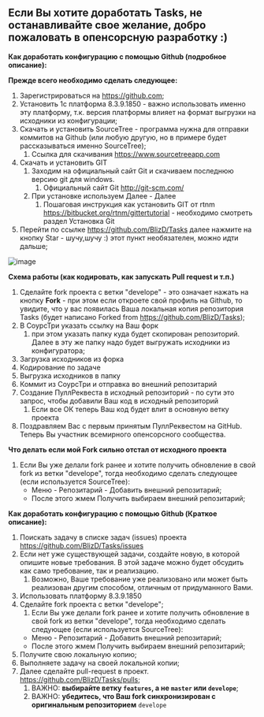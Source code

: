 ##  Если Вы хотите доработать Tasks, не останавливайте свое желание, добро пожаловать в опенсорсную разработку :)

**Как доработать конфигурацию с помощью Github (подробное описание):**

**Прежде всего необходимо сделать следующее:**

1. Зарегистрироваться на https://github.com;
1. Установить 1с платформа 8.3.9.1850 - важно использовать именно эту платформу, т.к. версия платформы влияет на формат выгрузки на исходники из конфигурации;
1. Скачать и установить SourceTree - программа нужна для отправки коммитов на Github (или любую другую, но в примере будет рассказываться именно SourceTree);
    1. Ссылка для скачивания https://www.sourcetreeapp.com
1. Скачать и установить GIT
    1. Заходим на официальный сайт Git и скачиваем последнюю версию git для windows. 
        1. Официальный сайт Git http://git-scm.com/        
    1. При установке используем Далее - Далее
        1. Пошаговая инструкция как установить GIT от rtnm https://bitbucket.org/rtnm/gittertutorial - необходимо смотреть раздел Установка Git
1. Перейти по ссылке https://github.com/BlizD/Tasks далее нажмите на кнопку Star - шучу,шучу :) этот пункт необязателен, можно идти дальше;

![image](https://user-images.githubusercontent.com/10989306/30324248-00bc2a6a-97c9-11e7-9349-13d8d08020be.png)


**Схема работы (как кодировать, как запускать Pull request и т.п.)**

1. Сделайте fork проекта с ветки "develope" - это означает нажать на кнопку **Fork** - при этом если откроете свой 
профиль на Github, то увидите, что у вас появилась Ваша локальная копия репозитория Tasks (будет написано Forked from https://github.com/BlizD/Tasks);
1. В СоурсТри указать ссылку на Ваш форк
    1. при этом указать папку куда будет скопирован репозиторий. Далее в эту же папку надо будет выгружать исходники из конфигуратора;
1. Загрузка исходников из форка
1. Кодирование по задаче
1. Выгрузка исходников в папку
1. Коммит из СоурсТри и отправка во внешний репозитарий
1. Создание ПуллРеквеста в исходный репозиторий - по сути это запрос, чтобы добавили Ваш код в исходный репозиторий
    1. Если все ОК теперь Ваш код будет влит в основную ветку проекта
1. Поздравляем Вас с первым принятым ПуллРеквестом на GitHub. Теперь Вы участник всемирного опенсорсного сообщества.

**Что делать если мой Fork сильно отстал от исходного проекта**
1. Если Вы уже делали fork ранее и хотите получить обновление в свой fork из ветки "develope", тогда необходимо сделать следующее (если используется SourceTree):
    * Меню - Репозитарий - Добавить внешний репозитарий;
    * После этого жмем Получить выбираем внешний репозитарий;
    

**Как доработать конфигурацию с помощью Github (Краткое описание):**

1. Поискать задачу в списке задач (issues) проекта https://github.com/BlizD/Tasks/issues
1. Если нет уже существующей задачи, создайте новую, в которой опишите новые требования. В этой задаче можно будет обсудить как само требование, так и реализацию.
    1. Возможно, Ваше требование уже реализовано или может быть реализован другим способом, отличным от придуманного Вами.
1. Использовать платформу 8.3.9.1850
1. Сделайте fork проекта с ветки "develope";
    1. Если Вы уже делали fork ранее и хотите получить обновление в свой fork из ветки "develope", тогда необходимо сделать следующее (если используется SourceTree):
    * Меню - Репозитарий - Добавить внешний репозитарий;
    * После этого жмем Получить выбираем внешний репозитарий;
1. Получите свою локальную копию;
1. Выполняете задачу на своей локальной копии;
1. Далее сделайте pull-request в проект. https://github.com/BlizD/Tasks/pulls;
    1. ВАЖНО: **выбирайте ветку `features`, а не `master` или `develope`**;
    1. ВАЖНО: **убедитесь, что Ваш fork синхронизирован с оригинальным репозиторием** `develope`


